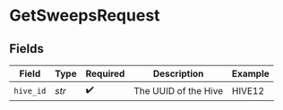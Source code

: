 # GetSweepsRequest


## Fields

| Field                | Type                 | Required             | Description          | Example              |
| -------------------- | -------------------- | -------------------- | -------------------- | -------------------- |
| `hive_id`            | *str*                | :heavy_check_mark:   | The UUID of the Hive | HIVE12               |